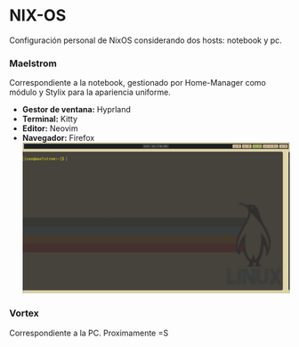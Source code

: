 # NIX-OS
Configuración personal de NixOS considerando dos hosts: notebook y pc.
### Maelstrom
Correspondiente a la notebook, gestionado por Home-Manager como módulo y Stylix para la apariencia uniforme.
- **Gestor de ventana:** Hyprland
- **Terminal:** Kitty
- **Editor:** Neovim
- **Navegador:** Firefox
![Captura Maelstrom](./assets/display-example.png)

### Vortex
Correspondiente a la PC. Proximamente =S

